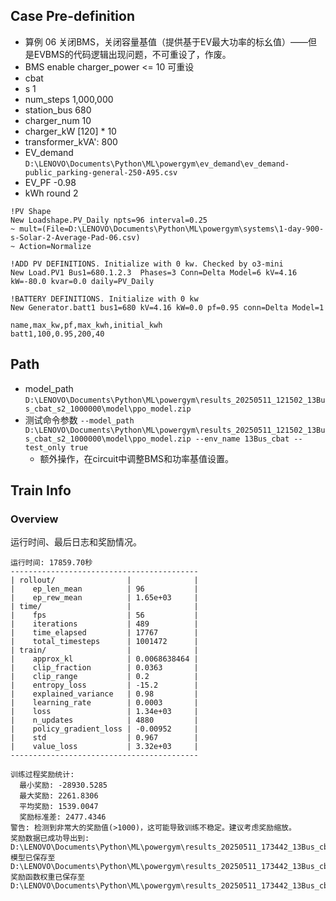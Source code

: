 

## Case Pre-definition

- 算例 06 关闭BMS，关闭容量基值（提供基于EV最大功率的标幺值）——但是EVBMS的代码逻辑出现问题，不可重设了，作废。
- BMS enable charger_power <= 10 可重设
- cbat
- s 1
- num_steps 1,000,000
- station_bus 680
- charger_num 10
- charger_kW \[120\] * 10
- transformer_kVA': 800
- EV_demand `D:\LENOVO\Documents\Python\ML\powergym\ev_demand\ev_demand-public_parking-general-250-A95.csv`
- EV_PF -0.98
- kWh round 2


```dss
!PV Shape
New Loadshape.PV_Daily npts=96 interval=0.25
~ mult=(File=D:\LENOVO\Documents\Python\ML\powergym\systems\1-day-900-s-Solar-2-Average-Pad-06.csv)
~ Action=Normalize

!ADD PV DEFINITIONS. Initialize with 0 kw. Checked by o3-mini
New Load.PV1 Bus1=680.1.2.3  Phases=3 Conn=Delta Model=6 kV=4.16 kW=-80.0 kvar=0.0 daily=PV_Daily

!BATTERY DEFINITIONS. Initialize with 0 kw
New Generator.batt1 bus1=680 kV=4.16 kW=0.0 pf=0.95 conn=Delta Model=1
```

```csv
name,max_kw,pf,max_kwh,initial_kwh
batt1,100,0.95,200,40
```

## Path

- model_path `D:\LENOVO\Documents\Python\ML\powergym\results_20250511_121502_13Bus_cbat_s2_1000000\model\ppo_model.zip`
- 测试命令参数 `--model_path D:\LENOVO\Documents\Python\ML\powergym\results_20250511_121502_13Bus_cbat_s2_1000000\model\ppo_model.zip --env_name 13Bus_cbat --test_only true`
  - 额外操作，在circuit中调整BMS和功率基值设置。

## Train Info

### Overview

运行时间、最后日志和奖励情况。

```text
运行时间: 17859.70秒
------------------------------------------
| rollout/                |              |
|    ep_len_mean          | 96           |
|    ep_rew_mean          | 1.65e+03     |
| time/                   |              |
|    fps                  | 56           |
|    iterations           | 489          |
|    time_elapsed         | 17767        |
|    total_timesteps      | 1001472      |
| train/                  |              |
|    approx_kl            | 0.0068638464 |
|    clip_fraction        | 0.0363       |
|    clip_range           | 0.2          |
|    entropy_loss         | -15.2        |
|    explained_variance   | 0.98         |
|    learning_rate        | 0.0003       |
|    loss                 | 1.34e+03     |
|    n_updates            | 4880         |
|    policy_gradient_loss | -0.00952     |
|    std                  | 0.967        |
|    value_loss           | 3.32e+03     |
------------------------------------------

训练过程奖励统计:
  最小奖励: -28930.5285
  最大奖励: 2261.8306
  平均奖励: 1539.0047
  奖励标准差: 2477.4346
警告: 检测到非常大的奖励值(>1000)，这可能导致训练不稳定。建议考虑奖励缩放。
奖励数据已成功导出到: D:\LENOVO\Documents\Python\ML\powergym\results_20250511_173442_13Bus_cbat_1000000\rewards_in_training.csv
模型已保存至 D:\LENOVO\Documents\Python\ML\powergym\results_20250511_173442_13Bus_cbat_1000000\model\ppo_model
奖励函数权重已保存至 D:\LENOVO\Documents\Python\ML\powergym\results_20250511_173442_13Bus_cbat_1000000\reward_weights.csv.
```